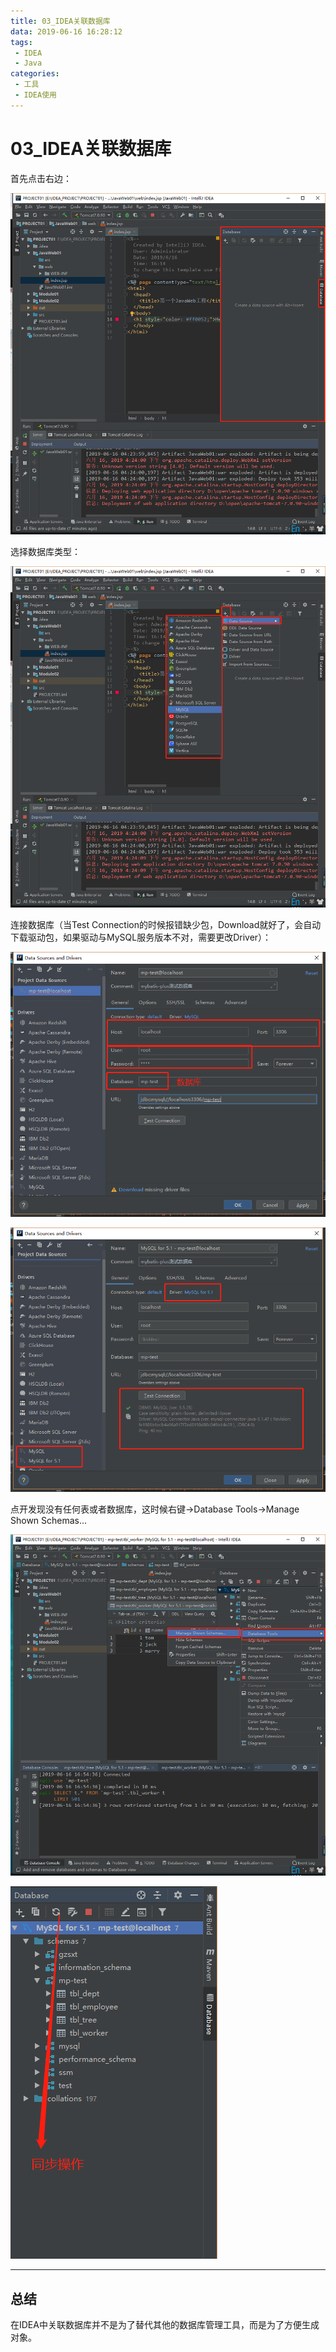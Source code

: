 ```yaml
---
title: 03_IDEA关联数据库
data: 2019-06-16 16:28:12
tags: 
 - IDEA
 - Java
categories:
 - 工具
 - IDEA使用
---
```


# 03_IDEA关联数据库

首先点击右边：

![右侧菜单栏](https://raw.githubusercontent.com/tomxwd/ImageHosting/master/blog/IDEA/idea19.png)

选择数据库类型：

![选择数据库类型](https://raw.githubusercontent.com/tomxwd/ImageHosting/master/blog/IDEA/idea20.png)

连接数据库（当Test Connection的时候报错缺少包，Download就好了，会自动下载驱动包，如果驱动与MySQL服务版本不对，需要更改Driver）：

![连接数据库1](https://raw.githubusercontent.com/tomxwd/ImageHosting/master/blog/IDEA/idea21.png)

![连接数据库2](https://raw.githubusercontent.com/tomxwd/ImageHosting/master/blog/IDEA/idea22.png)

点开发现没有任何表或者数据库，这时候右键->Database Tools->Manage Shown Schemas...

![没显示任何数据库内容](https://raw.githubusercontent.com/tomxwd/ImageHosting/master/blog/IDEA/idea23.png)

![同步数据操作](https://raw.githubusercontent.com/tomxwd/ImageHosting/master/blog/IDEA/idea24.png)



---

## 总结

在IDEA中关联数据库并不是为了替代其他的数据库管理工具，而是为了方便生成对象。